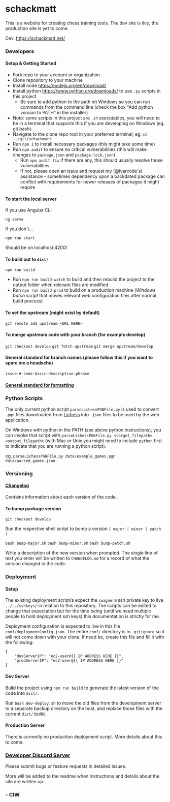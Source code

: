 # schackmatt

This is a website for creating chess training tools. The dev site is live, the production site is yet to come.

Dev: https://schackmatt.net/

### Developers

#### Setup & Getting Started

-   Fork repo to your account or organization
-   Clone repository to your machine
-   Install node https://nodejs.org/en/download/
-   Install python https://www.python.org/downloads/ to use `.py` scripts in this project
    -   Be sure to add python to the path on Windows so you can run commands from the command line (check the box "Add python _version_ to PATH" in the installer)
-   Note: some scripts in this project are `.sh` executables, you will need to be in a terminal that supports this if you are developing on Windows (eg. git bash).
-   Navigate to the clone repo root in your preferred terminal; eg. `cd ~./git/schackmatt`
-   Run `npm i` to install necessary packages (this might take some time)
-   Run `npm audit` to ensure no critical vulnerabilities (this will make changes to `package.json` and `package-lock.json`)
    -   Run `npm audit fix` if there are any, this should usually resolve those vulnerabilities
    -   If not, please open an issue and request my (@ivarcode's) assistance - sometimes dependency upon a backdated package can conflict with requirements for newer releases of packages it might require

#### To start the local server

If you use Angular CLI

`ng serve`

If you don't...

`npm run start`

Should be on localhost:4200/

#### To build out to `dist/`

`npm run build`

-   Run `npm run build-watch` to build and then rebuild the project to the output folder when relevant files are modified
-   Run `npm run build-prod` to build on a production machine (_Windows batch script_ that moves relevant web configuration files after normal build process)

#### To set the upstream (might exist by default)

`git remote add upstream <URL HERE>`

#### To merge upstream code with your branch (for example develop)

`git checkout develop`
`git fetch upstream`
`git merge upstream/develop`

#### General standard for branch names (please follow this if you want to spare me a headache)

`issue-#-some-basic-descriptive-phrase`

#### [General standard for formatting](https://github.com/ivarcode/schackmatt/blob/develop/JAVASCRIPT_GUIDELINES.md)

### Python Scripts

The only current python script `parseLichessPGNFile.py` is used to convert `.pgn` files downloaded from [Lichess](https://lichess.org/) into `.json` files to be used by the web application.

On Windows with python in the PATH (see above python instructions), you can invoke that script with `parseLichessPGNFile.py <target_filepath> <output_filepath>` (with Mac or Unix you might need to include `python` first to indicate that you are running a python script).

eg. `parseLichessPGNFile.py data/example_games.pgn data/parsed_games.json`

### Versioning

#### [Changelog](https://github.com/ivarcode/schackmatt/blob/develop/CHANGELOG.md)

Contains information about each version of the code.

#### To bump package version

`git checkout develop`

Run the respective shell script to bump a version `[ major | minor | patch ]`

`bash bump-major.sh`
`bash bump-minor.sh`
`bash bump-patch.sh`

Write a description of the new version when prompted. The single line of text you enter will be written to `CHANGELOG.md` for a record of what the version changed in the code.

### Deployment

#### Setup

The existing deployment script/s expect the `cwagner0` ssh private key to live `../../sshkeys/` in relation to this repository. The scripts can be edited to change that expectation but for the time being (until we need multiple people to hold deployment ssh keys) this documentation is strictly for me.

Deployment configuration is expected to live in this file `conf/deploymentConfig.json`. The entire `conf/` directory is in `.gitignore` so it will not come down with your clone. If need be, create this file and fill it with the following:

```
{
    "devServerIP": "ec2-user@{{ IP ADDRESS HERE }}",
    "prodServerIP": "ec2-user@{{ IP ADDRESS HERE }}"
}
```

#### Dev Server

Build the project using `npm run build` to generate the latest version of the code into `dist/`.

Run `bash dev-deploy.sh` to move the old files from the development server to a separate backup directory on the host, and replace those files with the current `dist/` build.

#### Production Server

There is currently no production deployment script. More details about this to come.

### [Developer Discord Server](https://discord.gg/uruXya4)

Please submit bugs or feature requests in detailed issues.

More will be added to the readme when instructions and details about the site are written up.

### - CIW
